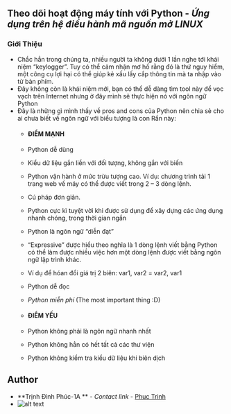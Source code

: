 ## Theo dõi hoạt động máy tính với Python - *Ứng dụng trên hệ điều hành mã nguồn mở LINUX*
### Giới Thiệu
+ Chắc hẳn trong chúng ta, nhiều người ta không dưới 1 lần nghe tới khái niệm “keylogger”. Tuy có thể cảm nhận mơ hồ rằng đó là thứ nguy hiểm, một công cụ lợi hại có thể giúp kẻ xấu lấy cắp thông tin mà ta nhập vào từ bàn phím. 
+ Đây không còn là khái niệm mới, bạn có thể dễ dàng tìm tool này để vọc vạch trên Internet nhưng ở đây mình sẽ thực hiện nó với ngôn ngữ Python
+ Đây là những gì mình thấy về pros and cons của Python nên chia sẻ cho ai chưa biết về ngôn ngữ với biểu tượng là con Rắn này:
    * #### ĐIỂM MẠNH
    * Python dễ dùng
    * Kiểu dữ liệu gắn liền với đối tượng, không gắn với biến
    * Python vận hành ở mức trừu tượng cao. Ví dụ: chương trình tải 1 trang web về máy có thể được viết trong 2 – 3 dòng lệnh.
    * Cú pháp đơn giản.
    * Python cực kì tuyệt vời khi được sử dụng để xây dựng các ứng dụng nhanh chóng, trong thời gian ngắn
    * Python là ngôn ngữ “diễn đạt”

    * “Expressive” được hiểu theo nghĩa là 1 dòng lệnh viết bằng Python có thể làm được nhiều việc hơn một dòng lệnh được viết bằng ngôn ngữ lập trình khác.
    * Ví dụ để hóan đổi giá trị 2 biên: var1, var2 = var2, var1
    * Python dễ đọc
    * *Python miễn phí* (The most important thing :D)

    * #### ĐIỂM YẾU
    * Python không phải là ngôn ngữ nhanh nhất
    * Python không hẳn có hết tất cả các thư viện 
    * Python không kiểm tra kiểu dữ liệu khi biên dịch
## 

## Author
* **Trịnh Đình Phúc-1A ** - *Contact link* - [Phuc Trinh](https://www.facebook.com/HarryAndRap)
* ![alt text](https://instagram.fdad2-1.fna.fbcdn.net/t51.2885-19/s150x150/18161730_1915204632049208_5721939814677217280_a.jpg "Logo Title Text ")
